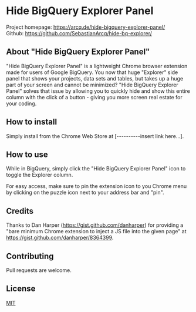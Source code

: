 #  Hide BigQuery Explorer Panel
Project homepage: https://arcq.de/hide-bigquery-explorer-panel/ \
Github: https://github.com/SebastianArcq/hide-bq-explorer/

## About "Hide BigQuery Explorer Panel"
"Hide BigQuery Explorer Panel" is a lightweight Chrome browser extension made for users of Google BigQuery. You now that huge "Explorer" side panel that shows your projects, data sets and tables, but takes up a huge part of your screen and cannot be minimized? "Hide BigQuery Explorer Panel" solves that issue by allowing you to quickly hide and show this entire column with the click of a button - giving you more screen real estate for your coding.

## How to install
Simply install from the Chrome Web Store at [----------insert link here...].

## How to use
While in BigQuery, simply click the "Hide BigQuery Explorer Panel" icon to toggle the Explorer column. 

For easy access, make sure to pin the extension icon to you Chrome menu by clicking on the puzzle icon next to your address bar and "pin".

## Credits
Thanks to Dan Harper (https://gist.github.com/danharper) for providing a "bare minimum Chrome extension to inject a JS file into the given page" at https://gist.github.com/danharper/8364399.

## Contributing
Pull requests are welcome.

## License
[MIT](https://choosealicense.com/licenses/mit/)
